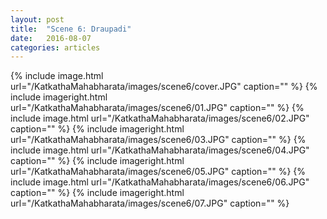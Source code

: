 ```yaml
---
layout: post
title:  "Scene 6: Draupadi"
date:   2016-08-07
categories: articles
---
```


{% include image.html url="/KatkathaMahabharata/images/scene6/cover.JPG" caption="" %}
{% include imageright.html url="/KatkathaMahabharata/images/scene6/01.JPG" caption="" %}
{% include image.html url="/KatkathaMahabharata/images/scene6/02.JPG" caption="" %}
{% include imageright.html url="/KatkathaMahabharata/images/scene6/03.JPG" caption="" %}
{% include image.html url="/KatkathaMahabharata/images/scene6/04.JPG" caption="" %}
{% include imageright.html url="/KatkathaMahabharata/images/scene6/05.JPG" caption="" %}
{% include image.html url="/KatkathaMahabharata/images/scene6/06.JPG" caption="" %}
{% include imageright.html url="/KatkathaMahabharata/images/scene6/07.JPG" caption="" %}